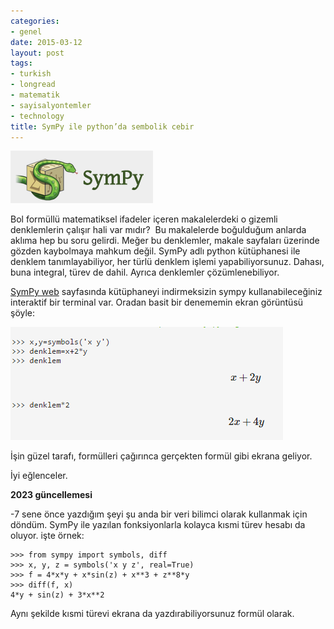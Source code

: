 ```yaml
---
categories:
- genel
date: 2015-03-12
layout: post
tags:
- turkish
- longread
- matematik
- sayisalyontemler
- technology
title: SymPy ile python’da sembolik cebir
---
```


![](/images/tumblr_inline_nl30cgNfjH1r4exmc.png)

Bol formüllü matematiksel ifadeler içeren makalelerdeki o gizemli denklemlerin çalışır hali var mıdır?  Bu makalelerde boğulduğum anlarda aklıma hep bu soru gelirdi. Meğer bu denklemler, makale sayfaları üzerinde gözden kaybolmaya mahkum değil. SymPy adlı python kütüphanesi ile denklem tanımlayabiliyor, her türlü denklem işlemi yapabiliyorsunuz. Dahası, buna integral, türev de dahil. Ayrıca denklemler çözümlenebiliyor.

[SymPy web](http://live.sympy.org/) sayfasında kütüphaneyi indirmeksizin sympy kullanabileceğiniz interaktif bir terminal var. Oradan basit bir denememin ekran görüntüsü şöyle:

![](/images/tumblr_inline_nl30c1K8fS1r4exmc.png)

İşin güzel tarafı, formülleri çağırınca gerçekten formül gibi ekrana geliyor.

İyi eğlenceler.

**2023 güncellemesi**

\-7 sene önce yazdığım şeyi şu anda bir veri bilimci olarak kullanmak için döndüm. SymPy ile yazılan fonksiyonlarla kolayca kısmi türev hesabı da oluyor. işte örnek:

```
>>> from sympy import symbols, diff
>>> x, y, z = symbols('x y z', real=True)
>>> f = 4*x*y + x*sin(z) + x**3 + z**8*y
>>> diff(f, x)
4*y + sin(z) + 3*x**2
```

Aynı şekilde kısmi türevi ekrana da yazdırabiliyorsunuz formül olarak.
